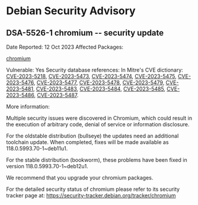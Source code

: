 
Debian Security Advisory
========================


DSA-5526-1 chromium -- security update
--------------------------------------



Date Reported:
12 Oct 2023
Affected Packages:

[chromium](https://packages.debian.org/src:chromium)

Vulnerable:
Yes
Security database references:
In Mitre's CVE dictionary: [CVE-2023-5218](https://security-tracker.debian.org/tracker/CVE-2023-5218), [CVE-2023-5473](https://security-tracker.debian.org/tracker/CVE-2023-5473), [CVE-2023-5474](https://security-tracker.debian.org/tracker/CVE-2023-5474), [CVE-2023-5475](https://security-tracker.debian.org/tracker/CVE-2023-5475), [CVE-2023-5476](https://security-tracker.debian.org/tracker/CVE-2023-5476), [CVE-2023-5477](https://security-tracker.debian.org/tracker/CVE-2023-5477), [CVE-2023-5478](https://security-tracker.debian.org/tracker/CVE-2023-5478), [CVE-2023-5479](https://security-tracker.debian.org/tracker/CVE-2023-5479), [CVE-2023-5481](https://security-tracker.debian.org/tracker/CVE-2023-5481), [CVE-2023-5483](https://security-tracker.debian.org/tracker/CVE-2023-5483), [CVE-2023-5484](https://security-tracker.debian.org/tracker/CVE-2023-5484), [CVE-2023-5485](https://security-tracker.debian.org/tracker/CVE-2023-5485), [CVE-2023-5486](https://security-tracker.debian.org/tracker/CVE-2023-5486), [CVE-2023-5487](https://security-tracker.debian.org/tracker/CVE-2023-5487).  

More information:

Multiple security issues were discovered in Chromium, which could result
in the execution of arbitrary code, denial of service or information
disclosure.


For the oldstable distribution (bullseye) the updates need an additional
toolchain update. When completed, fixes will be made available as
118.0.5993.70-1~deb11u1.


For the stable distribution (bookworm), these problems have been fixed in
version 118.0.5993.70-1~deb12u1.


We recommend that you upgrade your chromium packages.


For the detailed security status of chromium please refer to
its security tracker page at:
<https://security-tracker.debian.org/tracker/chromium>





